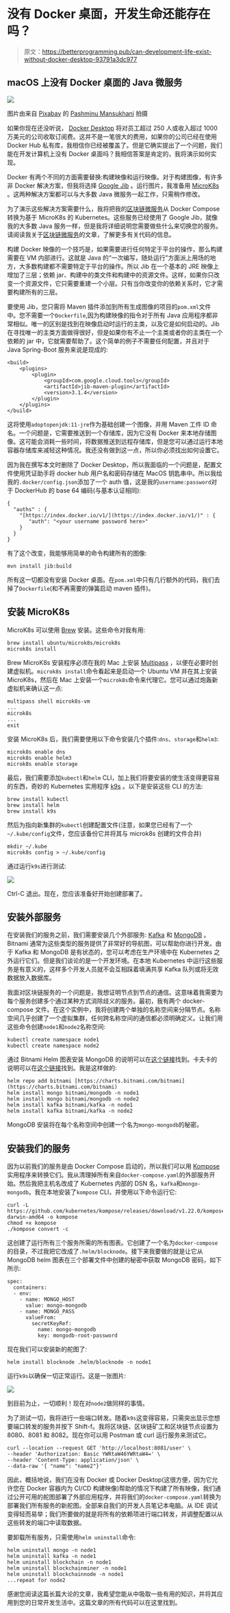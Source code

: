 # 没有 Docker 桌面，开发生命还能存在吗？

> 原文：<https://betterprogramming.pub/can-development-life-exist-without-docker-desktop-93791a3dc977>

## macOS 上没有 Docker 桌面的 Java 微服务

![](img/05c76230dba368b1ddb8f67e6e675968.png)

图片由来自 [Pixabay](https://pixabay.com/?utm_source=link-attribution&utm_medium=referral&utm_campaign=image&utm_content=835340) 的 [Pashminu Mansukhani](https://pixabay.com/users/1137303-1137303/?utm_source=link-attribution&utm_medium=referral&utm_campaign=image&utm_content=835340) 拍摄

如果你现在还没听说， [Docker Desktop](https://www.docker.com/products/docker-desktop) 将对员工超过 250 人或收入超过 1000 万美元的公司收取订阅费。这并不是一笔很大的费用，如果你的公司已经在使用 Docker Hub 私有库，我相信你已经被覆盖了。但是它确实提出了一个问题，我们能在开发计算机上没有 Docker 桌面吗？我相信答案是肯定的，我将演示如何实现。

Docker 有两个不同的方面需要替换:构建映像和运行映像。对于构建图像，有许多非 Docker 解决方案，但我将选择 [Google Jib](https://github.com/GoogleContainerTools/jib) 。运行图片，我准备用 [MicroK8s](https://microk8s.io/) 。这两种解决方案都可以与大多数 Java 微服务一起工作，只需稍作修改。

为了演示这些解决方案需要什么，我将把我的[区块链微服务](https://github.com/rkamradt/blockchain)从 Docker Compose 转换为基于 MicroK8s 的 Kubernetes。这些服务已经使用了 Google Jib，就像我的大多数 Java 服务一样，但是我将详细说明您需要做些什么来切换您的服务。请阅读我关于[区块链微服务](/how-to-mine-the-blockchain-in-java-9647de36a8fc)的文章，了解更多有关代码的信息。

构建 Docker 映像的一个技巧是，如果需要进行任何特定于平台的操作，那么构建需要在 VM 内部进行。这就是 Java 的“一次编写，随处运行”方面派上用场的地方，大多数构建都不需要特定于平台的操作。所以 Jib 在一个基本的 JRE 映像上增加了三层；依赖 jar、构建中的类文件和构建中的资源文件。这样，如果你只改变一个资源文件，它只需要重建一个小层。只有当你改变你的依赖关系时，它才需要构建所有的三层。

要使用 Jib，您只需将 Maven 插件添加到所有生成图像的项目的`pom.xml`文件中。您不需要一个`Dockerfile`,因为构建映像的指令对于所有 Java 应用程序都非常相似。唯一的区别是找到在映像启动时运行的主类，以及它是如何启动的。Jib 在寻找唯一的主类方面做得很好，但是如果你有不止一个主类或者你的主类在一个依赖的 jar 中，它就需要帮助了。这个简单的例子不需要任何配置，并且对于 Java Spring-Boot 服务来说是现成的:

```
<build>
    <plugins>
        <plugin>
            <groupId>com.google.cloud.tools</groupId>
            <artifactId>jib-maven-plugin</artifactId>
            <version>3.1.4</version>
        </plugin>
    </plugins>
</build>
```

这将使用`adoptopenjdk:11-jre`作为基础创建一个图像，并用 Maven 工件 ID 命名。一个问题是，它需要推送到一个存储库，因为它没有 Docker 来本地存储图像。这可能会消耗一些时间，将数据推送到远程存储库，但是您可以通过运行本地容器存储库来减轻这种情况。我还没有做到这一点，所以你必须找出如何设置它。

因为我在撰写本文时删除了 Docker Desktop，所以我面临的一个问题是，配置文件使用凭证助手将 docker hub 用户名和密码存储在 MacOS 钥匙串中。所以我给我的`.docker/config.json`添加了一个 auth 值，这是我的`username:password`对于 DockerHub 的 base 64 编码(与基本认证相同):

```
{
  "auths" : {
    "[https://index.docker.io/v1/](https://index.docker.io/v1/)" : {
       "auth": "<your username password here>"
    }
  }
}
```

有了这个改变，我能够用简单的命令构建所有的图像:

```
mvn install jib:build
```

所有这一切都没有安装 Docker 桌面。在`pom.xml`中只有几行额外的代码，我们去掉了`Dockerfile`(和不再需要的弹簧启动 maven 插件)。

## 安装 MicroK8s

MicroK8s 可以使用 [Brew](https://brew.sh/) 安装。这些命令对我有用:

```
brew install ubuntu/microk8s/microk8s
microk8s install
```

Brew MicroK8s 安装程序必须在我的 Mac 上安装 [Multipass](https://multipass.run/) ，以便在必要时创建虚拟机。`microk8s install`命令看起来是启动一个 Ubuntu VM 并在其上安装 MicroK8s，然后在 Mac 上安装一个`microk8s`命令来代理它。您可以通过炮轰新虚拟机来确认这一点:

```
multipass shell microk8s-vm
...
microk8s
...
exit
```

安装 MicroK8s 后，我们需要使用以下命令安装几个插件:`dns`、`storage`和`helm3`:

```
microk8s enable dns
microk8s enable helm3
microk8s enable storage
```

最后，我们需要添加`kubectl`和`helm` CLI，加上我们将要安装的使生活变得更容易的东西，奇妙的 Kubernetes 实用程序 [k9s](https://github.com/derailed/k9s) 。以下是安装这些 CLI 的方法:

```
brew install kubectl
brew install helm
brew install k9s
```

然后为指向新集群的`kubectl`创建配置文件(注意，如果您已经有了一个`~/.kube/config`文件，您应该备份它并将其与 microk8s 创建的文件合并)

```
mkdir ~/.kube
microk8s config > ~/.kube/config
```

通过运行`k9s`进行测试:

![](img/57c36e90f14020d92f7565e120b77e30.png)

Ctrl-C 退出。现在，您应该准备好开始创建部署了。

## 安装外部服务

在安装我们的服务之前，我们需要安装几个外部服务: [Kafka](https://kafka.apache.org/) 和 [MongoDB](https://www.mongodb.com/) 。Bitnami 通常为这些类型的服务提供了非常好的导航图，可以帮助你进行开发。由于 Kafka 和 MongoDB 是有状态的，您可以考虑在生产环境中在 Kubernetes 之外运行它们。但是我们谈论的是一个开发环境。在本地 Kubernetes 中运行这些服务是有意义的，这样多个开发人员就不会互相踩着填满共享 Kafka 队列或将无效数据放入数据库。

我面对区块链服务的一个问题是，我想证明节点到节点的通信。这意味着我需要为每个服务创建多个通过某种方式消除歧义的服务。最初，我有两个 docker-compose 文件。在这个实例中，我将创建两个单独的名称空间来分隔节点。名称空间几乎创建了一个虚拟集群，任何跨名称空间的通信都必须明确定义。让我们用这些命令创建`node1`和`node2`名称空间:

```
kubectl create namespace node1
kubectl create namespace node2
```

通过 Bitnami Helm 图表安装 MongoDB 的说明可以在[这个链接](https://github.com/bitnami/charts/tree/master/bitnami/mongodb)找到。卡夫卡的说明可以在[这个链接](https://github.com/bitnami/charts/tree/master/bitnami/kafka)找到。我是这样做的:

```
helm repo add bitnami [https://charts.bitnami.com/bitnami](https://charts.bitnami.com/bitnami)
helm install mongo bitnami/mongodb -n node1
helm install mongo bitnami/mongodb -n node2
helm install kafka bitnami/kafka -n node1
helm install kafka bitnami/kafka -n node2
```

MongoDB 安装将在每个名称空间中创建一个名为`mongo-mongodb`的秘密。

## 安装我们的服务

因为以前我们的服务是由 Docker Compose 启动的，所以我们可以用 [Kompose](https://kompose.io/) 实用程序来转换它们。我从清理掉所有来自`docker-compose.yaml`的外部服务开始。然后我把主机名改成了 Kubernetes 内部的 DSN 名，`kafka`和`mongo-mongodb`。我在本地安装了`kompose` CLI，并使用以下命令运行它:

```
curl -L https://github.com/kubernetes/kompose/releases/download/v1.22.0/kompose-darwin-amd64 -o kompose
chmod +x kompose
./kompose convert -c
```

这创建了运行所有三个服务所需的所有图表。它创建了一个名为`docker-compose`的目录，不过我把它改成了`.helm/blocknode`。接下来我要做的就是让它从 MongoDB helm 图表在三个部署文件中创建的秘密中获取 MongoDB 密码，如下所示:

```
spec:
  containers:
  - env:
    - name: MONGO_HOST
      value: mongo-mongodb
    - name: MONGO_PASS
      valueFrom:
        secretKeyRef:
          name: mongo-mongodb
          key: mongodb-root-password
```

现在我们可以安装新的舵图了:

```
helm install blocknode .helm/blocknode -n node1
```

运行`k9s`以确保一切正常运行。这是一张图片:

![](img/42ea87be2df8f331032cae2f1513a55a.png)

到目前为止，一切顺利！现在对`node2`做同样的事情。

为了测试一切，我将进行一些端口转发。随着`k9s`这变得容易，只需突出显示您想要端口转发的服务并按下 Shift-f。我将区块链、区块链矿工和区块链节点设置为 8080、8081 和 8082。现在你可以用 Postman 或 curl 运行服务来测试它。

```
curl --location --request GET 'http://localhost:8081/user' \
--header 'Authorization: Basic YWRtaW46YWRtaW4=' \
--header 'Content-Type: application/json' \
--data-raw '{ "name": "name2"}'
```

因此，概括地说，我们在没有 Docker 或 Docker Desktop(这很方便，因为它允许您在 Docker 容器内为 CI/CD 构建映像)帮助的情况下构建了所有映像，我们通过公开可用的舵图部署了外部应用程序，并将我们的`docker-compose.yaml`转换为部署我们所有服务的新舵图。全部来自我们的开发人员笔记本电脑。从 IDE 调试变得轻而易举；我们所要做的就是将所有的依赖项进行端口转发，并调整配置以从这些转发的端口中读取数据。

要卸载所有服务，只需使用`helm uninstall`命令:

```
helm uninstall mongo -n node1
helm uninstall kafka -n node1
helm uninstall blockchain -n node1
helm uninstall blockchainminer -n node1
helm uninstall blockchainnode -n node1
...repeat for node2
```

感谢您阅读这篇长篇大论的文章，我希望您能从中吸取一些有用的知识，并将其应用到您的日常开发生活中。这篇文章的所有代码可以在这里找到。